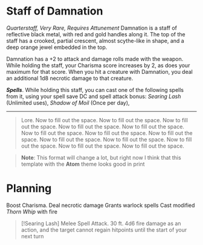 # Staff of Damnation

*Quarterstaff, Very Rare, Requires Attunement*
Damnation is a staff of reflective black metal, with red and gold handles along it. The top of the staff has a crooked, partial crescent, almost scythe-like in shape, and a deep orange jewel embedded in the top.

Damnation has a +2 to attack and damage rolls made with the weapon. While holding the staff, your Charisma score increases by 2, as does your maximum for that score. When you hit a creature with Damnation, you deal an additional 1d8 necrotic damage to that creature.

***Spells***. While holding this staff, you can cast one of the following spells from it, using your spell save DC and spell attack bonus: *Searing Lash* (Unlimited uses), *Shadow of Moil* (Once per day), 

---
> Lore. Now to fill out the space. Now to fill out the space. Now to fill out the space. Now to fill out the space. Now to fill out the space. Now to fill out the space. Now to fill out the space. Now to fill out the space. Now to fill out the space. Now to fill out the space. Now to fill out the space. Now to fill out the space. Now to fill out the space. 


> **Note**: This format will change a lot, but right now I think that this template with the **Atom** theme looks good in print


# Planning
Boost Charisma. Deal necrotic damage
Grants warlock spells
Cast modified *Thorn Whip* with fire
>[!Searing Lash]
>Melee Spell Attack. 30 ft. 4d6 fire damage as an action, and the target cannot regain hitpoints until the start of your next turn
